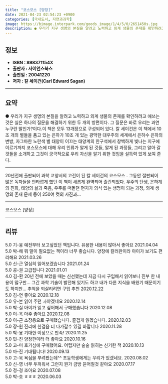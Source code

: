 ```yaml
---
title: "코스모스 [양장]"
date: 2021-04-23 02:54:23 +0900
categories: [국내도서, 자연과과학]
image: https://bimage.interpark.com/goods_image/1/4/5/0/2651450s.jpg
description: ● 우리가 지구 생명의 본질을 알려고 노력하고 외계 생물의 존재를 확인하려고 애쓰는 것은 실은 하나의 질문을 해결하기 위한 두 개의 방편이다. 그 질문은 바로 우리는 과연 누구란 말인가?이다.이 책은 모두 13개장으로 구성되어 있다. 칼 세이건은 이 책에서 10조 개의 별들을 품고 있
---
```


## **정보**

- **ISBN : 898371154X**
- **출판사 : 사이언스북스**
- **출판일 : 20041220**
- **저자 : 칼 세이건(Carl Edward Sagan)**

------



## **요약**

●  우리가 지구 생명의 본질을 알려고 노력하고 외계 생물의 존재를 확인하려고 애쓰는 것은 실은 하나의 질문을 해결하기 위한 두 개의 방편이다. 그 질문은 바로 우리는 과연 누구란 말인가?이다.이 책은 모두 13개장으로 구성되어 있다. 칼 세이건은 이 책에서 10조 개의 별들을 품고 있는 은하가 10조 개 있는 광막한 대우주의 세계에서 은하수 은하의 변방, 자그마한 노란색 별 태양이 이끄는 태양계의 한구석에서 창백하게 빛나는 지구에 이르기까지 코스모스에 대해 우리 인류가 알게 된 것들, 알게 된 과정들, 그리고 알아 갈 것들을 소개하고 그것이 궁극적으로 우리 자신을 알기 위한 것임을 설득력 있게 보여 준다.

------

20년전에 출판되어 과학 교양서의 고전이 된 칼 세이건의  코스모스 . 그동안 절판되어 많은 독자들을 안타깝게 했던 이 책이 새롭게 완역되어 출간되었다. 우주의 탄생, 은하계의 진화, 태양의 삶과 죽음, 우주를 떠돌던 먼지가 의식 있는 생명이 되는 과정, 외계 생명의 존재 문제 등이 250여 컷의 사진과... 

------


코스모스 [양장] 

------


## **리뷰** 

5.0 기-웅 예전부터 보고싶었던 책입니다.
유용한 내용이 많아서 좋아요 2021.04.04 <br/>5.0 박-해 뭐 말이 필요없는 책이라 너무 좋습니다. 양장에 칼러판이라 아이가 보기도 편리해요 2021.03.26 <br/>5.0 신-근 열심히  읽어보겠습니다 2021.01.24 <br/>5.0 공-권 고급집니다 2021.01.01 <br/>4.0 김-환 20년 전에 보았을 때는 신선했는데 지금 다시 구입해서 읽어보니 진부 한 내용이 많구만... 그간 과학 기술이 발전해 있기도 하고 내가 다른 지식을 배웠기 때문이기도 하지만... 추억을 되살리려면 구입 추천 2020.12.22 <br/>5.0 김-연 좋아요 2020.12.18 <br/>5.0 유-본 읽어 주던 ㅘ야겠네요 2020.12.14 <br/>5.0 박-실 아이가 읽고 싶어해서 구매했습니다 2020.12.08 <br/>5.0 이-욱 아주 좋아요 2020.12.08 <br/>5.0 이-근 소장용으로 구매했습니다. 즐겁게 읽겠습니다. 2020.12.03 <br/>5.0 장-원 진리에 한걸음 더 다가갈수 있길 바랍니다 2020.11.28 <br/>5.0 박-용 기대한 이상으로 만족! 2020.11.25 <br/>5.0 민-진 양장판이라 더 좋아요 2020.10.16 <br/>5.0 고-미 호기심에 구매했어요. 어렵지만 술술 읽히는 신기한 책 2020.10.13 <br/>5.0 마-진 기대됩니다! 2020.09.13 <br/>5.0 고-욱 욕심을 부려봤는데^^ 초등학생에게는 무리가 있겠네요. 2020.08.02 <br/>5.0 신-영 너무 두꺼워서 그런지 뭔가 금방 뜯어질것 같아요 2020.07.17 <br/>5.0 정-경 조아요 2020.07.08 <br/>5.0 박-호 ㅎㅎㅎ 2020.06.03 <br/>